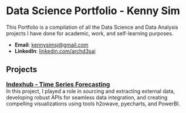 # Data Science Portfolio - Kenny Sim
This Portfolio is a compilation of all the Data Science and Data Analysis projects I have done for academic, work, and self-learning purposes.

- **Email**: kennysimsj@gmail.com
- **LinkedIn**: [linkedin.com/archd3sai](https://www.linkedin.com/in/kennysim28/)


## Projects
<div style="display: flex; flex-wrap: wrap; justify-content: space-between;">
  <!-- <img src="https://github.com/kennysimsj/Portfolio/assets/82559807/69ba1fe4-c580-4cb2-8fe4-e0aaea09ec98" alt="Thumbnail" class="thumbnail" style="width: 250px; height: 150px; margin-right: 20px;"> -->
  <div>
    <h3 style="margin: 0;"><a href="https://github.com/topher-lo/indexhub" class="heading-link">Indexhub - Time Series Forecasting</a></h3>
    <p style="margin: 0;">In this project, I played a role in sourcing and extracting external data, developing robust APIs for seamless data integration, and creating compelling visualizations using tools h2owave, pyecharts, and PowerBI.</p>
  </div>
</div>
